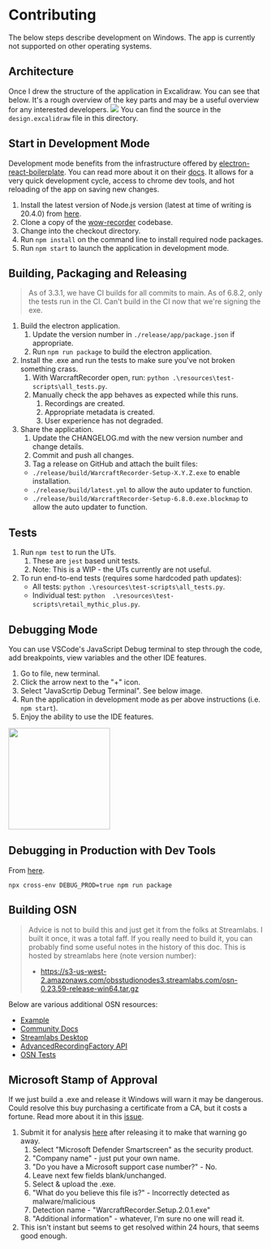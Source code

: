 # Contributing

The below steps describe development on Windows. The app is currently not supported on other operating systems. 

## Architecture
Once I drew the structure of the application in Excalidraw. You can see that below. It's a rough overview of the key parts and may be a useful overview for any interested developers.
![](https://i.imgur.com/UbZ0aWY.png)
You can find the source in the `design.excalidraw` file in this directory.

## Start in Development Mode
Development mode benefits from the infrastructure offered by [electron-react-boilerplate](https://github.com/electron-react-boilerplate/electron-react-boilerplate). You can read more about it on their [docs](https://electron-react-boilerplate.js.org/). It allows for a very quick development cycle, access to chrome dev tools, and hot reloading of the app on saving new changes. 

1. Install the latest version of Node.js version (latest at time of writing is 20.4.0) from [here](https://nodejs.org/en/).
1. Clone a copy of the [wow-recorder](https://github.com/aza547/wow-recorder) codebase.
1. Change into the checkout directory. 
1. Run `npm install` on the command line to install required node packages.
1. Run `npm start` to launch the application in development mode.

## Building, Packaging and Releasing
> As of 3.3.1, we have CI builds for all commits to main.
> As of 6.8.2, only the tests run in the CI. Can't build in the CI now that we're signing the exe.
1. Build the electron application.
    1. Update the version number in `./release/app/package.json` if appropriate.  
    1. Run `npm run package` to build the electron application. 
1. Install the .exe and run the tests to make sure you've not broken something crass.
    1. With WarcraftRecorder open, run: `python .\resources\test-scripts\all_tests.py`.
    1. Manually check the app behaves as expected while this runs.
        1. Recordings are created.
        1. Appropriate metadata is created.
        1. User experience has not degraded.
1. Share the application.
    1. Update the CHANGELOG.md with the new version number and change details. 
    1. Commit and push all changes.
    1. Tag a release on GitHub and attach the built files:
      - `./release/build/WarcraftRecorder-Setup-X.Y.Z.exe` to enable installation.
      - `./release/build/latest.yml` to allow the auto updater to function. 
      - `./release/build/WarcraftRecorder-Setup-6.8.0.exe.blockmap` to allow the auto updater to function. 

## Tests
1. Run `npm test` to run the UTs. 
    1. These are `jest` based unit tests. 
    2. Note: This is a WIP - the UTs currently are not useful.
2. To run end-to-end tests (requires some hardcoded path updates):
    * All tests: `python .\resources\test-scripts\all_tests.py`.
    * Individual test: `python  .\resources\test-scripts\retail_mythic_plus.py`.

## Debugging Mode
You can use VSCode's JavaScript Debug terminal to step through the code, add breakpoints, view variables and the other IDE features.  

1. Go to file, new terminal. 
1. Click the arrow next to the "+" icon. 
1. Select "JavaScrtip Debug Terminal". See below image.
1. Run the application in development mode as per above instructions (i.e. `npm start`).
1. Enjoy the ability to use the IDE features.

<img src="https://i.imgur.com/zFIaGHa.png" width="200">

## Debugging in Production with Dev Tools
From [here](https://electron-react-boilerplate.js.org/docs/packaging).

`npx cross-env DEBUG_PROD=true npm run package`

## Building OSN
> Advice is not to build this and just get it from the folks at Streamlabs. I built it once, it was a total faff.
> If you really need to build it, you can probably find some useful notes in the history of this doc. 
> This is hosted by streamlabs here (note version number): 
> - https://s3-us-west-2.amazonaws.com/obsstudionodes3.streamlabs.com/osn-0.23.59-release-win64.tar.gz

Below are various additional OSN resources:
- [Example](https://github.com/Envek/obs-studio-node-example)
- [Community Docs](https://github.com/hrueger/obs-studio-node-docs)
- [Streamlabs Desktop](https://github.com/stream-labs/desktop)
- [AdvancedRecordingFactory API](https://github.com/stream-labs/obs-studio-node/pull/1128)
- [OSN Tests](https://github.com/stream-labs/obs-studio-node/tree/staging/tests/osn-tests/src)

## Microsoft Stamp of Approval
If we just build a .exe and release it Windows will warn it may be dangerous. Could resolve this buy purchasing a certificate from a CA, but it costs a fortune. Read more about it in this [issue](https://github.com/aza547/wow-recorder/issues/11).
1. Submit it for analysis [here](https://www.microsoft.com/en-us/wdsi/filesubmission) after releasing it to make that warning go away.
    1. Select "Microsoft Defender Smartscreen" as the security product. 
    1. "Company name" - just put your own name. 
    1. "Do you have a Microsoft support case number?" - No.
    1. Leave next few fields blank/unchanged. 
    1. Select & upload the .exe. 
    1. "What do you believe this file is?" - Incorrectly detected as malware/malicious
    1. Detection name - "WarcraftRecorder.Setup.2.0.1.exe"
    1. "Additional information" - whatever, I'm sure no one will read it. 
1. This isn't instant but seems to get resolved within 24 hours, that seems good enough. 
